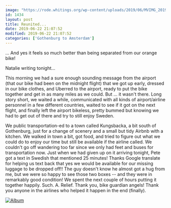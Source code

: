 ```yaml
---
image: "https://rode.whitings.org/wp-content/uploads/2019/06/MVIMG_20190622_193620.jpg"
id: 1434
layout: post
title: Reunited...
date: 2019-06-22 21:07:52
modified: 2019-06-22 21:07:52
categories: ['Gothenburg to Amsterdam']
---
```


... And yes it feels so much better than being separated from our orange bike!

Natalie writing tonight...

This morning we had a sure enough sounding message from the airport (that our bike had been on the midnight flight) that we got up early, dressed in our bike clothes, and Uberred to the airport, ready to put the bike together and get in as many miles as we could. But ... it wasn't there. Long story short, we waited a while, communicated with all kinds of airport/airline personnel in a few different countries, waited to see if it got on the next flight, and finally left the airport bikeless, pretty bummed but knowing we had to get out of there and try to still enjoy Sweden.

We public transportation-ed to a town called Kungsbacka, a bit south of Gothenburg, just for a change of scenery and a small but tidy Airbnb with a kitchen. We walked in town a bit, got food, and tried to figure out what we could do to enjoy our time but still be available if the airline called. We couldn't go off wandering too far since we only had feet and buses for transportation now. Just when we had given up on it arriving tonight, Pete got a text in Swedish that mentioned 25 minutes! Thanks Google translate for helping us text back that yes we would be available for our missing luggage to be dropped off!! The guy doesn't know he almost got a hug from me, but we were so happy to see those two boxes -- and they were in remarkably good condition! We spent the next couple of hours putting it together happily. Such. A. Relief. Thank you, bike guardian angels! Thank you anyone in the airlines who helped it happen in the end (finally).

[![Album](https://lh3.googleusercontent.com/LfIjO4ITvOQcdTAMHE33XwLPS8gZ1v1Mm17FK_lwgwT6Ie0mIJGCO7QcPl96MQ_CXbiudnb3Q_toOyPWlKn8vZ3_YPtWH83dtQEIJOGTAucki9jER3mPVzpQpOdDGsk23IXVgidSfXA "Putting the bike together")](https://photos.app.goo.gl/DGsHTmCvTnyyhTo7A)
